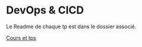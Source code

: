 # DevOps & CICD

Le Readme de chaque tp est dans le dossier associé.

[Cours et tps](http://school.pages.takima.io/devops-resources/)

